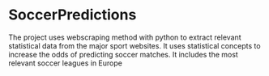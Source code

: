 # SoccerPredictions
The project uses webscraping method with python to extract relevant statistical data from the major sport websites.
It uses statistical concepts to increase the odds of predicting soccer matches.
It includes the most relevant soccer leagues in Europe 
